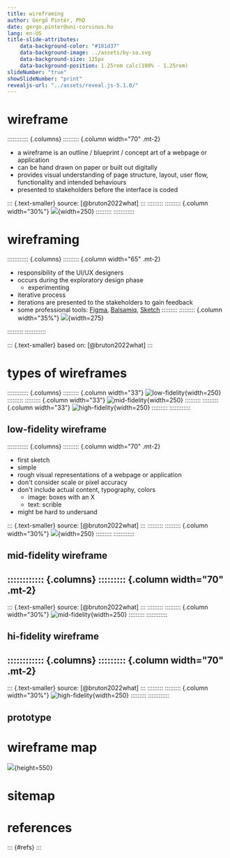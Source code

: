 ```yaml
---
title: wireframing
author: Gergő Pintér, PhD
date: gergo.pinter@uni-corvinus.hu
lang: en-US
title-slide-attributes:
    data-background-color: "#181d37"
    data-background-image: ../assets/by-sa.svg
    data-background-size: 125px
    data-background-position: 1.25rem calc(100% - 1.25rem)
slideNumber: "true"
showSlideNumber: "print"
revealjs-url: "../assets/reveal.js-5.1.0/"
---
```


# wireframe

:::::::::::: {.columns}
::::::::: {.column width="70" .mt-2}
- a wireframe is an outline / blueprint / concept art of a webpage or application
- can be hand drawn on paper or built out digitally
- provides visual understanding of page structure, layout, user flow, functionality and intended behaviours
- presented to stakeholders before the interface is coded

::: {.text-smaller}
source: [@bruton2022what]
:::
:::::::::
::::::::: {.column width="30%"}
![](figures/user_stats.drawio.svg){width=250}
:::::::::
::::::::::::

<!--https://www.uxdesigninstitute.com/blog/what-is-wireframing/
https://www.figma.com/resource-library/what-is-wireframing/-->

# wireframing

:::::::::::: {.columns}
::::::::: {.column width="65" .mt-2}
- responsibility of the UI/UX designers
- occurs during the exploratory design phase
    - experimenting
- iterative process
- iterations are presented to the stakeholders to gain feedback
- some professional tools: [Figma](https://www.figma.com/), [Balsamiq](https://balsamiq.com/), [Sketch](https://www.sketch.com/)
:::::::::
::::::::: {.column width="35%"}
![](figures/publicdomainvectors/designer-workspace.svg){width=275}

:::::::::
::::::::::::

::: {.text-smaller}
based on: [@bruton2022what]
:::


# types of wireframes

:::::::::::: {.columns}
::::::::: {.column width="33"}
![low-fidelity](figures/user_statistics/wireframe_lofi.drawio.svg){width=250}
:::::::::
::::::::: {.column width="33"}
![mid-fidelity](figures/user_stats.drawio.svg){width=250}
:::::::::
::::::::: {.column width="33"}
![high-fidelity](figures/user_statistics/wireframe_hifi.drawio.svg){width=250}
:::::::::
::::::::::::


## low-fidelity wireframe

:::::::::::: {.columns}
::::::::: {.column width="70" .mt-2}
- first sketch
- simple
- rough visual representations of a webpage or application
- don't consider scale or pixel accuracy
- don't include actual content, typography, colors
    - image: boxes with an X
    - text: scrible
- might be hard to undersand

::: {.text-smaller}
source: [@bruton2022what]
:::
:::::::::
::::::::: {.column width="30%"}
![](figures/user_statistics/wireframe_lofi.drawio.svg){width=250}
:::::::::
::::::::::::


## mid-fidelity wireframe

:::::::::::: {.columns}
::::::::: {.column width="70" .mt-2}
- 

::: {.text-smaller}
source: [@bruton2022what]
:::
:::::::::
::::::::: {.column width="30%"}
![mid-fidelity](figures/user_stats.drawio.svg){width=250}
:::::::::
::::::::::::


## hi-fidelity wireframe

:::::::::::: {.columns}
::::::::: {.column width="70" .mt-2}
- 

::: {.text-smaller}
source: [@bruton2022what]
:::
:::::::::
::::::::: {.column width="30%"}
![high-fidelity](figures/user_statistics/wireframe_hifi.drawio.svg){width=250}
:::::::::
::::::::::::


## prototype


# wireframe map

![](figures/user_statistics/wireframe_map_2.drawio.svg){height=550}


# sitemap


# references

::: {#refs}
:::
